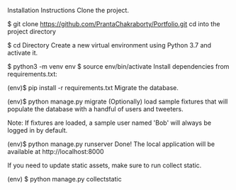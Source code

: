 Installation Instructions Clone the project.

$ git clone https://github.com/PrantaChakraborty/Portfolio.git 
cd into the project directory

$ cd Directory 
Create a new virtual environment using Python 3.7 and activate it.

$ python3 -m venv env
$ source env/bin/activate 
Install dependencies from requirements.txt:

(env)$ pip install -r requirements.txt 
Migrate the database.

(env)$ python manage.py migrate 
(Optionally) load sample fixtures that will populate the database with a handful of users and tweeters.

Note: If fixtures are loaded, a sample user named 'Bob' will always be logged in by default.


(env)$ python manage.py runserver
Done! The local application will be available at http://localhost:8000

If you need to update static assets, make sure to run collect static.

(env) $ python manage.py collectstatic
